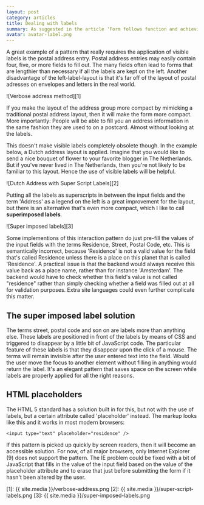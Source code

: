 ```yaml
---
layout: post
category: articles
title: Dealing with labels
summary: As suggested in the article 'Form follows function and achieving thereof', every input element on a form should ideally have a label. Labels give more meaning to input elements and makes them accessible. This article dives into dealing with labels and input fields for postal addresses on forms.
avatar: avatar-label.png
---
```


A great example of a pattern that really requires the application of visible labels is the postal address entry. Postal address entries may easily contain four, five, or more fields to fill out. The many fields often lead to forms that are lengthier than necessary if all the labels are kept on the left. Another disadvantage of the left-label-layout is that it's far off of the layout of postal adresses on envelopes and letters in the real world.

![Verbose address method][1]

If you make the layout of the address group more compact by mimicking a traditional postal address layout, then it will make the form more compact. More importantly: People will be able to fill you an address information in the same fashion they are used to on a postcard. Almost without looking at the labels.

This doesn't make visible labels completely obsolete though. In the example below, a Dutch address layout is applied. Imagine that you would like to send a nice bouquet of flower to your favorite blogger in The Netherlands. But if you've never lived in The Netherlands, then you're not likely to be familiar to this layout. Hence the use of visible labels will be helpful.

![Dutch Address with Super Script Labels][2]

Putting all the labels as superscripts in between the input fields and the term 'Address' as a legend on the left is a great improvement for the layout, but there is an alternative that's even more compact, which I like to call **superimposed labels**.

![Super imposed labels][3]

Some implementions of this interaction pattern do just pre-fill the values of the input fields with the terms Residence, Street, Postal Code, etc. This is semantically incorrect, because 'Residence' is not a valid value for the field that's called Residence unless there is a place on this planet that is called 'Residence'. A practical issue is that the backend would always receive this value back as a place name, rather than for instance 'Amsterdam'. The backend would have to check whether this field's value is not called "residence" rather than simply checking whether a field was filled out at all for validation purposes. Extra site languages could even further complicate this matter.

## The super imposed label solution

The terms street, postal code and son on are labels more than anything else. These labels are positioned in front of the labels by means of CSS and triggered to disappear by a little bit of JavaScript code. The particular feature of these labels is that they disappear upon the click of a mouse. The terms will remain invisible after the user entered text into the field. Would the user move the focus to another element without filling in anything would return the label. It's an elegant pattern that saves space on the screen while labels are properly applied for all the right reasons.

## HTML placeholders

The HTML 5 standard has a solution built in for this, but not with the use of labels, but a certain attribute called 'placeholder' instead. The markup looks like this and it works in most modern browsers:

	<input type="text" placeholder="residence" />

If this pattern is picked up quickly by screen readers, then it will become an accessible solution. For now, of all major browsers, only Internet Explorer (9) does not support the pattern. The IE problem could be fixed with a bit of JavaScript that fills in the value of the input field based on the value of the placeholder attribute and to erase that just before submitting the form if it hasn't been altered by the user.


 [1]: {{ site.media }}/verbose-address.png
 [2]: {{ site.media }}/super-script-labels.png
 [3]: {{ site.media }}/super-imposed-labels.png